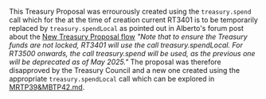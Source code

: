 This Treasury Proposal was errourously created using the `treasury.spend` call which for the at the time of creation current RT3401 is to be temporarily replaced by `treasury.spendLocal` as pointed out in Alberto's forum post about the [New Treasury Proposal flow](https://forum.moonbeam.network/t/proposal-xx-dwellir-q4-2024-q1-2025-rpc-services/1816/23)
_"Note that to ensure the Treasury funds are not locked, RT3401 will use the call treasury.spendLocal. For RT3500 onwards, the call treasury.spend will be used, as the previous one will be deprecated as of May 2025."_
The proposal was therefore disapproved by the Treasury Council and a new one created using the appropriate `treasury.spendLocal` call which can be explored in [MRTP39&MBTP42.md](MRTP39&MBTP42.md).